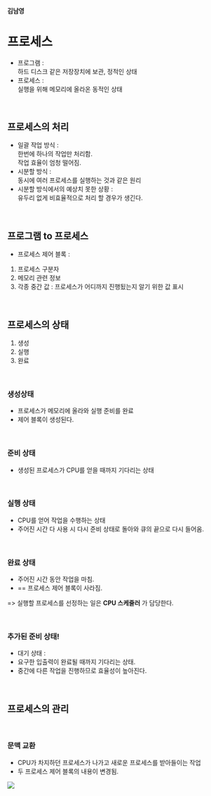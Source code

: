 #### 김남영

# 프로세스
- 프로그램 :  
하드 디스크 같은 저장장치에 보관, 정적인 상태
- 프로세스 :  
실행을 위해 메모리에 올라온 동적인 상태

<br>

## 프로세스의 처리
- 일괄 작업 방식 :  
한번에 하나의 작업만 처리함.  
작업 효율이 엄청 떨어짐.
- 시분할 방식 :  
동시에 여러 프로세스를 실행하는 것과 같은 원리
- 시분할 방식에서의 예상치 못한 상황 :  
유두리 없게 비효율적으로 처리 할 경우가 생긴다.

<br>

## 프로그램 to 프로세스
- 프로세스 제어 블록 :  
1. 프로세스 구분자
2. 메모리 관련 정보
3. 각종 중간 값 : 프로세스가 어디까지 진행됬는지 알기 위한 값 표시

<br>

## 프로세스의 상태
1. 생성
2. 실행 
3. 완료

<br>

### 생성상태
- 프로세스가 메모리에 올라와 실행 준비를 완료
- 제어 블록이 생성된다.

<br>

### 준비 상태
- 생성된 프로세스가 CPU를 얻을 때까지 기다리는 상태

<br>

### 실행 상태
- CPU를 얻어 작업을 수행하는 상태
- 주어진 시간 다 사용 시 다시 준비 상태로 돌아와 큐의 끝으로 다시 들어옴.

<br>

### 완료 상태
- 주어진 시간 동안 작업을 마침.
- == 프로세스 제어 블록이 사라짐.

=> 실행할 프로세스를 선정하는 일은 **CPU 스케줄러** 가 담당한다.

<br>

### 추가된 준비 상태!
- 대기 상태 :
- 요구한 입출력이 완료될 때까지 기다리는 상태.
- 중간에 다른 작업을 진행하므로 효율성이 높아진다.

<br>

## 프로세스의 관리
<br>

### 문맥 교환
- CPU가 차지하던 프로세스가 나가고 새로운 프로세스를 받아들이는 작업
- 두 프로세스 제어 블록의 내용이 변경됨.

<img src = "https://user-images.githubusercontent.com/89288109/208831674-87035e56-7354-4615-9616-749cc245a265.png">



